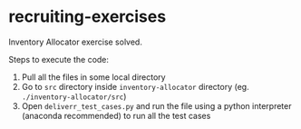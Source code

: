 # recruiting-exercises

Inventory Allocator exercise solved.

Steps to execute the code:
  1. Pull all the files in some local directory
  2. Go to <code>src</code> directory inside <code>inventory-allocator</code> directory (eg. <code>./inventory-allocator/src</code>)
  3. Open <code>deliverr_test_cases.py</code> and run the file using a python interpreter (anaconda recommended) to run all the test cases
